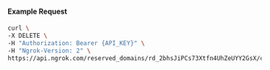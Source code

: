 <!-- Code generated for API Clients. DO NOT EDIT. -->

#### Example Request

```bash
curl \
-X DELETE \
-H "Authorization: Bearer {API_KEY}" \
-H "Ngrok-Version: 2" \
https://api.ngrok.com/reserved_domains/rd_2bhsJiPCs73Xtfn4UhZeUYY2GsX/certificate_management_policy
```
